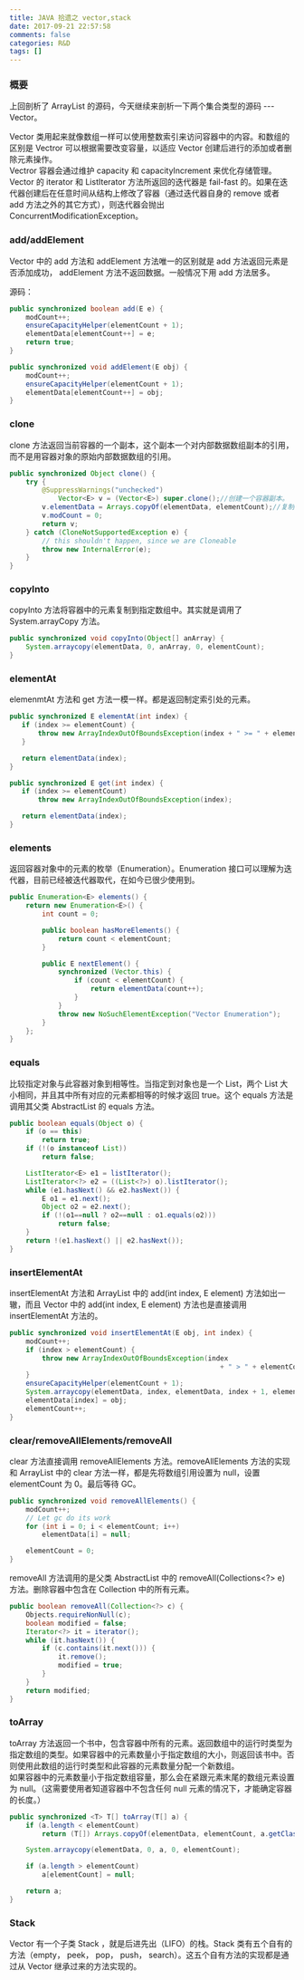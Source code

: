 ```yaml
---
title: JAVA 拾遗之 vector,stack
date: 2017-09-21 22:57:58
comments: false
categories: R&D
tags: []
---
```

### 概要
上回剖析了 ArrayList 的源码，今天继续来剖析一下两个集合类型的源码 --- Vector。  

Vector 类用起来就像数组一样可以使用整数索引来访问容器中的内容。和数组的区别是 Vectror 可以根据需要改变容量，以适应 Vector 创建后进行的添加或者删除元素操作。  
Vectror 容器会通过维护 capacity 和 capacityIncrement 来优化存储管理。  
Vector 的 iterator 和 ListIterator 方法所返回的迭代器是 fail-fast 的。如果在迭代器创建后在任意时间从结构上修改了容器（通过迭代器自身的 remove 或者 add 方法之外的其它方式），则迭代器会抛出 ConcurrentModificationException。<!--more-->  

### add/addElement
Vector 中的 add 方法和 addElement 方法唯一的区别就是 add 方法返回元素是否添加成功， addElement 方法不返回数据。一般情况下用 add 方法居多。  

源码：
```java
public synchronized boolean add(E e) {
    modCount++;
    ensureCapacityHelper(elementCount + 1);
    elementData[elementCount++] = e;
    return true;
}

public synchronized void addElement(E obj) {
    modCount++;
    ensureCapacityHelper(elementCount + 1);
    elementData[elementCount++] = obj;
}
```

### clone
clone 方法返回当前容器的一个副本，这个副本一个对内部数据数组副本的引用，而不是用容器对象的原始内部数据数组的引用。  

```java
public synchronized Object clone() {
    try {
        @SuppressWarnings("unchecked")
            Vector<E> v = (Vector<E>) super.clone();//创建一个容器副本。
        v.elementData = Arrays.copyOf(elementData, elementCount);//复制原始数据数组，并将副本容器的 elementData 变量指向复制后的数组。
        v.modCount = 0;
        return v;
    } catch (CloneNotSupportedException e) {
        // this shouldn't happen, since we are Cloneable
        throw new InternalError(e);
    }
}
```

### copyInto
copyInto 方法将容器中的元素复制到指定数组中。其实就是调用了 System.arrayCopy 方法。  

```java
public synchronized void copyInto(Object[] anArray) {
    System.arraycopy(elementData, 0, anArray, 0, elementCount);
}
```  

### elementAt
 elemenmtAt 方法和 get 方法一模一样。都是返回制定索引处的元素。  

 ```java
public synchronized E elementAt(int index) {
    if (index >= elementCount) {
        throw new ArrayIndexOutOfBoundsException(index + " >= " + elementCount);
    }

    return elementData(index);
}

public synchronized E get(int index) {
    if (index >= elementCount)
        throw new ArrayIndexOutOfBoundsException(index);

    return elementData(index);
}
 ```

### elements
返回容器对象中的元素的枚举（Enumeration）。Enumeration 接口可以理解为迭代器，目前已经被迭代器取代，在如今已很少使用到。  

```java
public Enumeration<E> elements() {
    return new Enumeration<E>() {
        int count = 0;

        public boolean hasMoreElements() {
            return count < elementCount;
        }

        public E nextElement() {
            synchronized (Vector.this) {
                if (count < elementCount) {
                    return elementData(count++);
                }
            }
            throw new NoSuchElementException("Vector Enumeration");
        }
    };
}
```

### equals
比较指定对象与此容器对象到相等性。当指定到对象也是一个 List，两个 List 大小相同，并且其中所有对应的元素都相等的时候才返回 true。这个 equals 方法是调用其父类 AbstractList 的 equals 方法。  

```java
public boolean equals(Object o) {
    if (o == this)
        return true;
    if (!(o instanceof List))
        return false;

    ListIterator<E> e1 = listIterator();
    ListIterator<?> e2 = ((List<?>) o).listIterator();
    while (e1.hasNext() && e2.hasNext()) {
        E o1 = e1.next();
        Object o2 = e2.next();
        if (!(o1==null ? o2==null : o1.equals(o2)))
            return false;
    }
    return !(e1.hasNext() || e2.hasNext());
}
```

### insertElementAt
insertElementAt 方法和 ArrayList 中的 add(int index, E element) 方法如出一辙，而且 Vector 中的 add(int index, E element) 方法也是直接调用 insertElementAt 方法的。  
```java
public synchronized void insertElementAt(E obj, int index) {
    modCount++;
    if (index > elementCount) {
        throw new ArrayIndexOutOfBoundsException(index
                                                    + " > " + elementCount);
    }
    ensureCapacityHelper(elementCount + 1);
    System.arraycopy(elementData, index, elementData, index + 1, elementCount - index);
    elementData[index] = obj;
    elementCount++;
}
```

### clear/removeAllElements/removeAll
clear 方法直接调用 removeAllElements 方法。removeAllElements 方法的实现和 ArrayList 中的 clear 方法一样，都是先将数组引用设置为 null，设置 elementCount 为 0。最后等待 GC。  

```java
public synchronized void removeAllElements() {
    modCount++;
    // Let gc do its work
    for (int i = 0; i < elementCount; i++)
        elementData[i] = null;

    elementCount = 0;
}
```

removeAll 方法调用的是父类 AbstractList 中的 removeAll(Collections<?> e) 方法。删除容器中包含在 Collection 中的所有元素。  

```java
public boolean removeAll(Collection<?> c) {
    Objects.requireNonNull(c);
    boolean modified = false;
    Iterator<?> it = iterator();
    while (it.hasNext()) {
        if (c.contains(it.next())) {
            it.remove();
            modified = true;
        }
    }
    return modified;
}
```

### toArray
toArray 方法返回一个书中，包含容器中所有的元素。返回数组中的运行时类型为指定数组的类型。如果容器中的元素数量小于指定数组的大小，则返回该书中。否则使用此数组的运行时类型和此容器的元素数量分配一个新数组。  
如果容器中的元素数量小于指定数组容量，那么会在紧跟元素末尾的数组元素设置为 null。（这需要使用者知道容器中不包含任何 null 元素的情况下，才能确定容器的长度。）  
```java
public synchronized <T> T[] toArray(T[] a) {
    if (a.length < elementCount)
        return (T[]) Arrays.copyOf(elementData, elementCount, a.getClass());

    System.arraycopy(elementData, 0, a, 0, elementCount);

    if (a.length > elementCount)
        a[elementCount] = null;

    return a;
}
```

### Stack
Vector 有一个子类 Stack ，就是后进先出（LIFO）的栈。Stack 类有五个自有的方法（empty， peek， pop， push， search）。这五个自有方法的实现都是通过从 Vector 继承过来的方法实现的。  